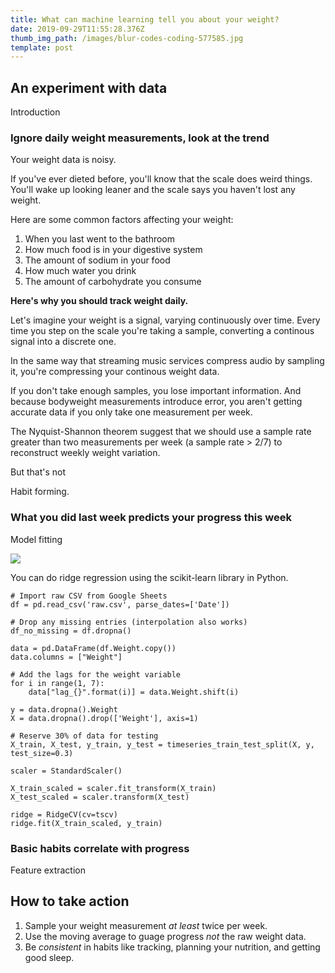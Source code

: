 ```yaml
---
title: What can machine learning tell you about your weight?
date: 2019-09-29T11:55:28.376Z
thumb_img_path: /images/blur-codes-coding-577585.jpg
template: post
---
```

## An experiment with data

Introduction

### Ignore daily weight measurements, look at the trend

Your weight data is noisy.

If you've ever dieted before, you'll know that the scale does weird things. You'll wake up looking leaner and the scale says you haven't lost any weight.

Here are some common factors affecting your weight:

1. When you last went to the bathroom
2. How much food is in your digestive system
3. The amount of sodium in your food
4. How much water you drink
5. The amount of carbohydrate you consume

**Here's why you should track weight daily.**

Let's imagine your weight is a signal, varying continuously over time. Every time you step on the scale you're taking a sample, converting a continous signal into a discrete one.

In the same way that streaming music services compress audio by sampling it, you're compressing your continous weight data.

If you don't take enough samples, you lose important information. And because bodyweight measurements introduce error, you aren't getting accurate data if you only take one measurement per week.

The Nyquist-Shannon theorem suggest that we should use a sample rate greater than two measurements per week (a sample rate >  2/7) to reconstruct weekly weight variation.

But that's not 

Habit forming.

### What you did last week predicts your progress this week

Model fitting

![](/images/model.png)


You can do ridge regression using the scikit-learn library in Python.

```
# Import raw CSV from Google Sheets
df = pd.read_csv('raw.csv', parse_dates=['Date'])

# Drop any missing entries (interpolation also works)
df_no_missing = df.dropna()

data = pd.DataFrame(df.Weight.copy())
data.columns = ["Weight"]

# Add the lags for the weight variable
for i in range(1, 7):
    data["lag_{}".format(i)] = data.Weight.shift(i)

y = data.dropna().Weight
X = data.dropna().drop(['Weight'], axis=1)

# Reserve 30% of data for testing
X_train, X_test, y_train, y_test = timeseries_train_test_split(X, y, test_size=0.3)

scaler = StandardScaler()

X_train_scaled = scaler.fit_transform(X_train)
X_test_scaled = scaler.transform(X_test)

ridge = RidgeCV(cv=tscv)
ridge.fit(X_train_scaled, y_train)
```

### Basic habits correlate with progress

Feature extraction

## How to take action

1. Sample your weight measurement _at least_ twice per week.
2. Use the moving average to guage progress _not_ the raw weight data.
3. Be _consistent_ in habits like tracking, planning your nutrition, and getting good sleep.
